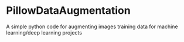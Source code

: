 # PillowDataAugmentation

A simple python code for augmenting images training data for machine learning/deep learning projects
